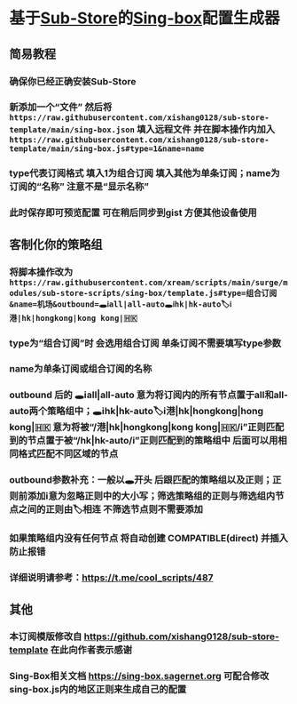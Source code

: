 # 基于[Sub-Store](https://github.com/sub-store-org/Sub-Store)的[Sing-box](https://github.com/SagerNet/sing-box)配置生成器

## 简易教程
### 确保你已经正确安装Sub-Store
### 新添加一个“文件” 然后将`https://raw.githubusercontent.com/xishang0128/sub-store-template/main/sing-box.json` 填入远程文件 并在脚本操作内加入`https://raw.githubusercontent.com/xishang0128/sub-store-template/main/sing-box.js#type=1&name=name`
### type代表订阅格式 填入1为组合订阅 填入其他为单条订阅；name为订阅的“名称” 注意不是“显示名称”
### 此时保存即可预览配置 可在稍后同步到gist 方便其他设备使用

## 客制化你的策略组
### 将脚本操作改为 `https://raw.githubusercontent.com/xream/scripts/main/surge/modules/sub-store-scripts/sing-box/template.js#type=组合订阅&name=机场&outbound=🕳ℹ️all|all-auto🕳ℹ️hk|hk-auto🏷ℹ️港|hk|hongkong|kong kong|🇭🇰`
### type为“组合订阅”时 会选用组合订阅 单条订阅不需要填写type参数
### name为单条订阅或组合订阅的名称 
### outbound 后的 🕳ℹ️all|all-auto 意为将订阅内的所有节点置于all和all-auto两个策略组中；🕳ℹ️hk|hk-auto🏷ℹ️港|hk|hongkong|hong kong|🇭🇰 意为将被“/港|hk|hongkong|kong kong|🇭🇰/i”正则匹配到的节点置于被“/hk|hk-auto/i”正则匹配到的策略组中 后面可以用相同格式匹配不同区域的节点
### outbound参数补充：一般以🕳开头 后跟匹配的策略组以及正则；正则前添加ℹ️意为忽略正则中的大小写；筛选策略组的正则与筛选组内节点之间的正则由🏷相连 不筛选节点则不需要添加
### 如果策略组内没有任何节点 将自动创建 COMPATIBLE(direct) 并插入 防止报错
### 详细说明请参考：https://t.me/cool_scripts/487

## 其他
### 本订阅模版修改自 https://github.com/xishang0128/sub-store-template 在此向作者表示感谢
### Sing-Box相关文档 https://sing-box.sagernet.org 可配合修改sing-box.js内的地区正则来生成自己的配置
